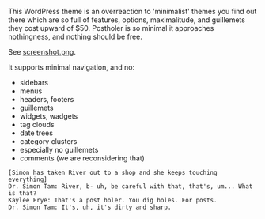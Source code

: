 This WordPress theme is an overreaction to 'minimalist' themes you find out there which are so full of features, options,  maximalitude, and guillemets they cost upward of $50. Postholer is so minimal it approaches nothingness, and nothing should be free.

See [screenshot.png](https://raw.github.com/waded/postholer/master/screenshot.png).

It supports minimal navigation, and no:

- sidebars
- menus
- headers, footers
- guillemets
- widgets, wadgets
- tag clouds
- date trees
- category clusters
- especially no guillemets
- comments (we are reconsidering that)

```
[Simon has taken River out to a shop and she keeps touching everything]
Dr. Simon Tam: River, b- uh, be careful with that, that's, um... What is that?
Kaylee Frye: That's a post holer. You dig holes. For posts.
Dr. Simon Tam: It's, uh, it's dirty and sharp.
```


